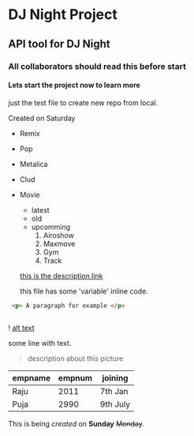 # DJ Night Project
## API tool for DJ Night
### All collaborators should read this before start
#### Lets start the project now to learn more


just the test file to create new repo from local.

Created on Saturday

- Remix
- Pop
- Metalica
- Clud
- Movie
  - latest
  - old
  - upcomming
    1. Airoshow
    2. Maxmove
    3. Gym
    4. Track

  [this is the description link](https://github.com/Singhprakash91/djnight)


  this file has some 'variable' inline code.


```html
 <p> A paragraph for example </p>
 
 ```


! [alt text](http://picsum.photos/200/200)
 
  some line with text.	
  >description about this picture


  | empname | empnum | joining |
  | --- | --- | ---|
  | Raju | 2011 | 7th Jan |
  | Puja | 2990 | 9th July |

  This is being *created* on **Sunday** ~~Monday~~.

